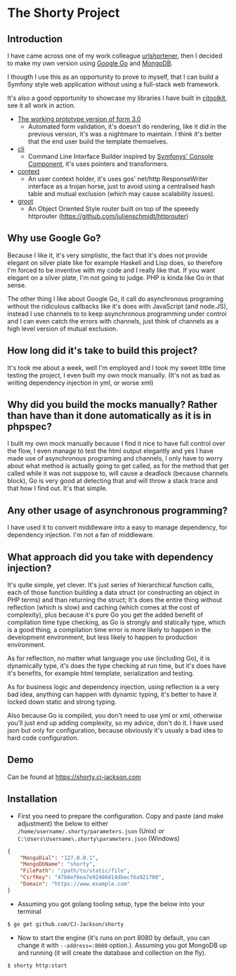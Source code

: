# The Shorty Project

## Introduction

I have came across one of my work colleague [urlshortener](https://github.com/jarisoft/urlshortener), then I decided to make my own version using [Google Go](https://golang.org/) and [MongoDB](https://www.mongodb.org/).

I thougth I use this as an opportunity to prove to myself, that I can build a Symfony style web application without using a full-stack web framework.

It's also a good opportunity to showcase my libraries I have built in [cjtoolkit](https://github.com/cjtoolkit), see it all work in action.
*  [The working prototype version of form 3.0](https://github.com/cjtoolkit/form/tree/epic/form_three)
    * Automated form validation, it's doesn't do rendering, like it did in the previous version, it's was a nightmare to maintain.  I think it's better that the end  user build the template themselves.
*  [cli](https://github.com/cjtoolkit/cli)
    * Command Line Interface Builder inspired by [Symfonys' Console Component](http://symfony.com/doc/current/components/console/introduction.html), it's uses pointers and transformers.
*  [context](https://github.com/cjtoolkit/context)
    * An user context holder, it's uses gos' net/http ResponseWriter interface as a trojan horse, just to avoid using a centralised hash table and mutual exclusion (which may cause scalability issues).
*  [groot](https://github.com/cjtoolkit/groot)
    * An Object Oriented Style router built on top of the speeedy httprouter (https://github.com/julienschmidt/httprouter)

## Why use Google Go?

Because I like it, it's very simplistic, the fact that it's does not provide elegant on silver plate like for example Haskell and Lisp does,  so therefore I'm forced to be inventive with my code and I really like that.  If you want elegant on a silver plate, I'm not going to judge.  PHP is kinda like Go in that sense.

The other thing I like about Google Go, it call do asynchronous programing without the ridiculous callbacks like it's does with JavaScript (and node.JS), instead I use channels to to keep asynchronous programming under control and I can even catch the errors with channels, just think of channels as a high level version of mutual exclusion.

## How long did it's take to build this project?

It's took me about a week, well I'm employed and I took my sweet little time testing the project, I even built my own mock manually. (It's not as bad as writing dependency injection in yml, or worse xml)

## Why did you build the mocks manually? Rather than have than it done automatically as it is in phpspec?

I built my own mock manually because I find it nice to have full control over the flow, I even manage to test the html output elegantly and yes I have made use of asynchronous programing and channels, I only have to worry about what method is actually going to get called, as for the method that get called while it was not suppose to, will cause a deadlock (because channels block), Go is very good at detecting that and will throw a stack trace and that how I find out.  It's that simple.

## Any other usage of asynchronous programming?

I have used it to convert middleware into a easy to manage dependency, for dependency injection.  I'm not a fan of middleware.

## What approach did you take with dependency injection?

It's quite simple, yet clever.  It's just series of hierarchical function calls, each of those function building a data struct (or constructing an object in PHP terms) and than returning the struct; It's does the entire thing without reflection (which is slow) and caching (which comes at the cost of complexity), plus because it's pure Go you get the added benefit of compilation time type checking, as Go is strongly and statically type, which is a good thing, a compilation time error is more likely to happen in the development environment, but less likely to happen to production environment.

As for reflection, no matter what language you use (including Go), it is dynamically type, it's does the type checking at run time, but it's does have it's benefits, for example html template, serialization and testing.

As for business logic and dependency injection, using reflection is a very bad idea, anything can happen with dynamic typing, it's better to have it locked down static and strong typing.

Also because Go is compiled, you don't need to use yml or xml, otherwise you'll just end up adding complexity, so my advice, don't do it.  I have used json but only for configuration,  because obviously it's usualy a bad idea to hard code configuration.

## Demo

Can be found at https://shorty.cj-jackson.com

## Installation

*  First you need to prepare the configuration. Copy and paste (and make adjustment) the below to either `/home/username/.shorty/parameters.json` (Unix) or `C:\Users\Username\.shorty\parameters.json` (Windows)

```json
{
	"MongoDial": "127.0.0.1",
	"MongoDbName": "shorty",
	"FilePath": "/path/to/static/file",
	"CsrfKey": "47b8ef6ea7e92486d14dbecf6a921700",
	"Domain": "https://www.example.com"
}
```

*  Assuming you got golang tooling setup, type the below into your terminal

```sh
$ go get github.com/CJ-Jackson/shorty
```

*  Now to start the engine (it's runs on port 8080 by default, you can change it with `--address=:8080` option.). Assuming you got MongoDB up and running (it will create the database and collection on the fly).

```sh
$ shorty http:start
```